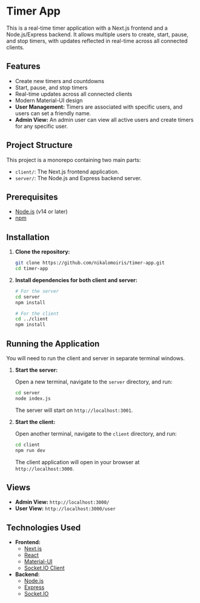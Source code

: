 # Timer App

This is a real-time timer application with a Next.js frontend and a Node.js/Express backend. It allows multiple users to create, start, pause, and stop timers, with updates reflected in real-time across all connected clients.

## Features

*   Create new timers and countdowns
*   Start, pause, and stop timers
*   Real-time updates across all connected clients
*   Modern Material-UI design
*   **User Management:** Timers are associated with specific users, and users can set a friendly name.
*   **Admin View:** An admin user can view all active users and create timers for any specific user.

## Project Structure

This project is a monorepo containing two main parts:

*   `client/`: The Next.js frontend application.
*   `server/`: The Node.js and Express backend server.

## Prerequisites

*   [Node.js](https://nodejs.org/) (v14 or later)
*   [npm](https://www.npmjs.com/)

## Installation

1.  **Clone the repository:**

    ```bash
    git clone https://github.com/nikalomoiris/timer-app.git
    cd timer-app
    ```

2.  **Install dependencies for both client and server:**

    ```bash
    # For the server
    cd server
    npm install
    
    # For the client
    cd ../client
    npm install
    ```

## Running the Application

You will need to run the client and server in separate terminal windows.

1.  **Start the server:**

    Open a new terminal, navigate to the `server` directory, and run:

    ```bash
    cd server
    node index.js
    ```

    The server will start on `http://localhost:3001`.

2.  **Start the client:**

    Open another terminal, navigate to the `client` directory, and run:

    ```bash
    cd client
    npm run dev
    ```

    The client application will open in your browser at `http://localhost:3000`.

## Views

*   **Admin View:** `http://localhost:3000/`
*   **User View:** `http://localhost:3000/user`

## Technologies Used

*   **Frontend:**
    *   [Next.js](https://nextjs.org/)
    *   [React](https://reactjs.org/)
    *   [Material-UI](https://mui.com/)
    *   [Socket.IO Client](https://socket.io/docs/v4/client-api/)
*   **Backend:**
    *   [Node.js](https://nodejs.org/)
    *   [Express](https://expressjs.com/)
    *   [Socket.IO](https://socket.io/)